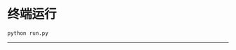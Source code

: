 # 终端运行

```shell
python run.py
```
************************************************************************************************************************************************************************************************************************************************************************************************************************************************************************************************************************************************************************************************************************************************************************************************************************************************************************